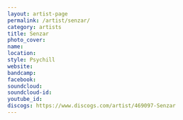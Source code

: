 ```yaml
---
layout: artist-page
permalink: /artist/senzar/
category: artists
title: Senzar
photo_cover: 
name: 
location: 
style: Psychill
website: 
bandcamp: 
facebook: 
soundcloud: 
soundcloud-id: 
youtube_id: 
discogs: https://www.discogs.com/artist/469097-Senzar
---
```

